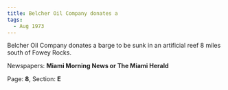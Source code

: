 ```yaml
---  
title: Belcher Oil Company donates a  
tags:  
  - Aug 1973  
---  
```

  
Belcher Oil Company donates a barge to be sunk in an artificial reef 8 miles south of Fowey Rocks.  
  
Newspapers: **Miami Morning News or The Miami Herald**  
  
Page: **8**, Section: **E** 

